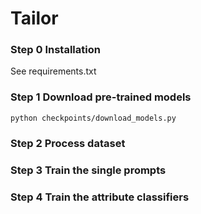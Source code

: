 # Tailor
### Step 0 Installation
See requirements.txt

### Step 1 Download pre-trained models

```
python checkpoints/download_models.py
```


### Step 2 Process dataset

### Step 3 Train the single prompts

### Step 4 Train the attribute classifiers
